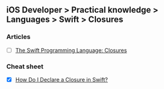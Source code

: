 ## iOS Developer > Practical knowledge > Languages > Swift > Closures

### Articles
- [ ] [The Swift Programming Language: Closures](https://developer.apple.com/library/content/documentation/Swift/Conceptual/Swift_Programming_Language/Closures.html)

### Cheat sheet
- [x] [How Do I Declare a Closure in Swift?](http://fuckingclosuresyntax.com/)


